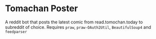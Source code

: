 # Tomachan Poster
A reddit bot that posts the latest comic from read.tomochan.today to subreddit of choice.
Requires `praw`, `praw-OAuth2Util`, `BeautifulSoup4` and `feedparser`
